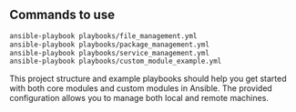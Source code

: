 ## Commands to use
```bash
ansible-playbook playbooks/file_management.yml
ansible-playbook playbooks/package_management.yml
ansible-playbook playbooks/service_management.yml
ansible-playbook playbooks/custom_module_example.yml
```
This project structure and example playbooks should help you get started with both core modules and custom modules in Ansible. The provided configuration allows you to manage both local and remote machines. 